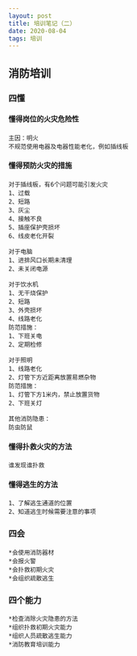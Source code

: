 ```yaml
---
layout: post
title: 培训笔记（二）
date: 2020-08-04
tags: 培训
---
```


## 消防培训
### 四懂
#### 懂得岗位的火灾危险性
```
主因：明火
不规范使用电器及电器性能老化，例如插线板
```
#### 懂得预防火灾的措施
```
对于插线板，有6个问题可能引发火灾
1、过载
2、短路
3、灰尘
4、接触不良
5、插座保护壳损坏
6、线皮老化开裂
```

```
对于电脑
1、进排风口长期未清理
2、未关闭电源
```

```
对于饮水机
1、无干烧保护
2、短路
3、外壳损坏
4、线路老化
防范措施：
1、下班关电
2、定期检修
```

```
对于照明
1、线路老化
2、灯管下方近距离放置易燃杂物
防范措施：
1、灯管下方1米内，禁止放置货物
2、下班关灯
```

```
其他消防隐患：
防虫防鼠
```

#### 懂得扑救火灾的方法
```
谁发现谁扑救
```

#### 懂得逃生的方法
```
1、了解逃生通道的位置
2、知道逃生时候需要注意的事项
```

### 四会
```
*会使用消防器材
*会报火警
*会扑救初期火灾
*会组织疏散逃生
```
### 四个能力
```
*检查消除火灾隐患的方法
*组织扑救初期火灾能力
*组织人员疏散逃生能力
*消防教育培训能力
```

